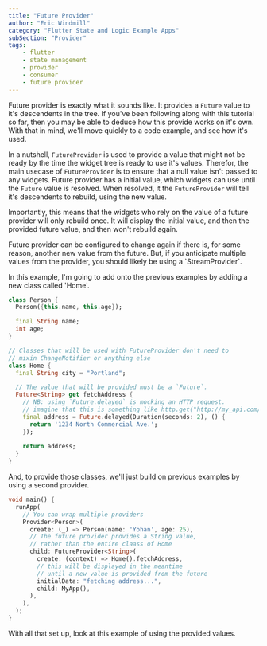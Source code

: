 ```yaml
---
title: "Future Provider"
author: "Eric Windmill"
category: "Flutter State and Logic Example Apps"
subSection: "Provider"
tags:
    - flutter
    - state management
    - provider
    - consumer
    - future provider
---
```


Future provider is exactly what it sounds like. It provides a `Future` value to it's descendents in the tree. If you've been following along with this tutorial so far, then you may be able to deduce how this provide works on it's own. With that in mind, we'll move quickly to a code example, and see how it's used.

In a nutshell, `FutureProvider` is used to provide a value that might not be ready by the time the widget tree is ready to use it's values. Therefor, the main usecase of `FutureProvider` is to ensure that a null value isn't passed to any widgets. Future provider has a initial value, which widgets can use until the `Future` value is resolved. When resolved, it the `FutureProvider` will tell it's descendents to rebuild, using the new value. 

Importantly, this means that the widgets who rely on the value of a future provider will only rebuild once. It will display the initial value, and then the provided future value, and then won't rebuild again. 

<div class="aside">
    Future provider can be configured to change again if there is, for some reason, another new value from the future. But, if you anticipate multiple values from the provider, you should likely be using a `StreamProvider`.
</div>  

In this example, I'm going to add onto the previous examples by adding a new class called 'Home'. 

```dart
class Person {
  Person({this.name, this.age});

  final String name;
  int age;
}

// Classes that will be used with FutureProvider don't need to 
// mixin ChangeNotifier or anything else
class Home {
  final String city = "Portland";

  // The value that will be provided must be a `Future`.
  Future<String> get fetchAddress {
    // NB: using `Future.delayed` is mocking an HTTP request.
    // imagine that this is something like http.get("http://my_api.com/address");
    final address = Future.delayed(Duration(seconds: 2), () {
      return '1234 North Commercial Ave.';
    });
    
    return address;
  }
}
```

And, to provide those classes, we'll just build on previous examples by using a second provider.

```dart
void main() {
  runApp(
    // You can wrap multiple providers 
    Provider<Person>(
      create: (_) => Person(name: 'Yohan', age: 25),
      // The future provider provides a String value, 
      // rather than the entire claass of Home
      child: FutureProvider<String>(
        create: (context) => Home().fetchAddress,
        // this will be displayed in the meantime
        // until a new value is provided from the future
        initialData: "fetching address...", 
        child: MyApp(),
      ),
    ),
  );
}
```

With all that set up, look at this example of using the provided values.

<!-- iframe -->



